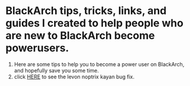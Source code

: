 # BlackArch tips, tricks, links, and guides I created to help people who are new to BlackArch become powerusers.
1. Here are some tips to help you to become a power user on BlackArch, and hopefully save you some time.
2. click [HERE](https://github.com/vorkampfer/blackarch/blob/main/levon_noptrix_kayan_bug) to see the levon noptrix kayan bug fix. 

